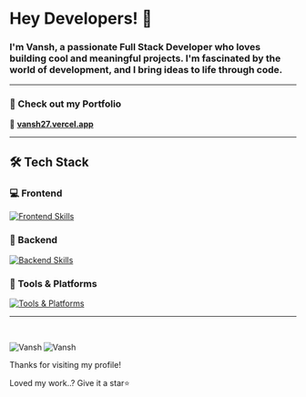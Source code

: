 # Hey Developers! 👋

### I'm **Vansh**, a passionate **Full Stack Developer** who loves building cool and meaningful projects. I'm fascinated by the world of development, and I bring ideas to life through code.

---

### 🚀 Check out my Portfolio  
🔗 [**vansh27.vercel.app**](https://vansh27.vercel.app/)

---

## 🛠️ Tech Stack

### 💻 Frontend
<p>
  <a href="https://skillicons.dev">
    <img src="https://skillicons.dev/icons?i=html,css,js,react,redux,tailwind" alt="Frontend Skills" />
  </a>
</p>

### 🧠 Backend
<p>
  <a href="https://skillicons.dev">
    <img src="https://skillicons.dev/icons?i=nodejs,express,mongodb,postgresql,mysql" alt="Backend Skills" />
  </a>
</p>

### 🧰 Tools & Platforms
<p>
  <a href="https://skillicons.dev">
    <img src="https://skillicons.dev/icons?i=git,github,vercel,npm,docker,vite,postman" alt="Tools & Platforms" />
  </a>
</p>

---
</br>
<p><img align="left" src="https://github-readme-stats.vercel.app/api/top-langs?username=vansh-vm04&show_icons=true&locale=en&layout=compact" alt="Vansh" /></p>

<p><img align="center" src="https://github-readme-streak-stats.herokuapp.com/?user=vansh-vm04&" alt="Vansh" /></p>

Thanks for visiting my profile! 

Loved my work..? Give it a star⭐
